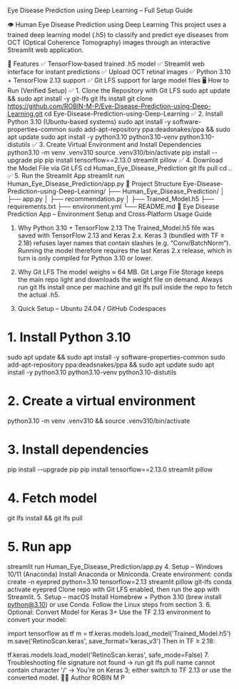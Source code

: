 Eye Disease Prediction using Deep Learning – Full Setup Guide

👁️ Human Eye Disease Prediction using Deep Learning
This project uses a trained deep learning model (.h5) to classify and predict eye diseases from OCT (Optical Coherence Tomography) images through an interactive Streamlit web application.

🚀 Features
✅ TensorFlow‑based trained .h5 model
✅ Streamlit web interface for instant predictions
✅ Upload OCT retinal images
✅ Python 3.10 + TensorFlow 2.13 support
✅ Git LFS support for large model files
🖥️ How to Run (Verified Setup)
✅ 1. Clone the Repository with Git LFS
sudo apt update && sudo apt install -y git-lfs
git lfs install
git clone https://github.com/ROBIN-M-P/Eye-Disease-Prediction-using-Deep-Learning.git
cd Eye-Disease-Prediction-using-Deep-Learning
✅ 2. Install Python 3.10 (Ubuntu-based systems)
sudo apt install -y software-properties-common
sudo add-apt-repository ppa:deadsnakes/ppa && sudo apt update
sudo apt install -y python3.10 python3.10-venv python3.10-distutils
✅ 3. Create Virtual Environment and Install Dependencies
python3.10 -m venv .venv310
source .venv310/bin/activate
pip install --upgrade pip
pip install tensorflow==2.13.0 streamlit pillow
✅ 4. Download the Model File via Git LFS
cd Human_Eye_Disease_Prediction
git lfs pull
cd ..
✅ 5. Run the Streamlit App
streamlit run Human_Eye_Disease_Prediction/app.py
📂 Project Structure
Eye-Disease-Prediction-using-Deep-Learning/
├── Human_Eye_Disease_Prediction/
│   ├── app.py
│   ├── recommendation.py
│   ├── Trained_Model.h5
├── requirements.txt
├── environment.yml
└── README.md
📘 Eye Disease Prediction App – Environment Setup and Cross‑Platform Usage Guide
1. Why Python 3.10 + TensorFlow 2.13
The Trained_Model.h5 file was saved with TensorFlow 2.13 and Keras 2.x.
Keras 3 (bundled with TF ≥ 2.18) refuses layer names that contain slashes (e.g. “Conv/BatchNorm”).
Running the model therefore requires the last Keras 2.x release, which in turn is only compiled for Python 3.10 or lower.

2. Why Git LFS
The model weighs ≈ 64 MB. Git Large File Storage keeps the main repo light and downloads the weight file on demand.
Always run git lfs install once per machine and git lfs pull inside the repo to fetch the actual .h5.

3. Quick Setup – Ubuntu 24.04 / GitHub Codespaces
# 1. Install Python 3.10
sudo apt update && sudo apt install -y software-properties-common
sudo add-apt-repository ppa:deadsnakes/ppa && sudo apt update
sudo apt install -y python3.10 python3.10-venv python3.10-distutils

# 2. Create a virtual environment
python3.10 -m venv .venv310 && source .venv310/bin/activate

# 3. Install dependencies
pip install --upgrade pip
pip install tensorflow==2.13.0 streamlit pillow

# 4. Fetch model
git lfs install && git lfs pull

# 5. Run app
streamlit run Human_Eye_Disease_Prediction/app.py
4. Setup – Windows 10/11 (Anaconda)
Install Anaconda or Miniconda.
Create environment:
conda create -n eyepred python=3.10 tensorflow=2.13 streamlit pillow git-lfs
conda activate eyepred
Clone repo with Git LFS enabled, then run the app with Streamlit.
5. Setup – macOS
Install Homebrew + Python 3.10 (brew install python@3.10) or use Conda.
Follow the Linux steps from section 3.
6. Optional: Convert Model for Keras 3+
Use the TF 2.13 environment to convert your model:

import tensorflow as tf
m = tf.keras.models.load_model('Trained_Model.h5')
m.save('RetinoScan.keras', save_format='keras_v3')
Then in TF ≥ 2.18:

tf.keras.models.load_model('RetinoScan.keras', safe_mode=False)
7. Troubleshooting
file signature not found → run git lfs pull
name cannot contain character '/' → You’re on Keras 3; either switch to TF 2.13 or use the converted model.
👨‍💻 Author
ROBIN M P
